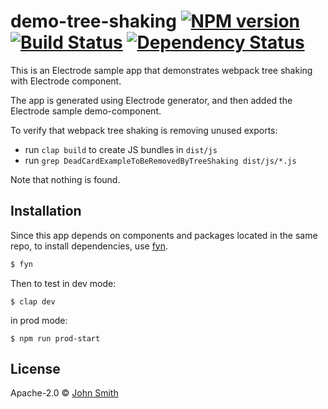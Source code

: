 # demo-tree-shaking [![NPM version][npm-image]][npm-url] [![Build Status][travis-image]][travis-url] [![Dependency Status][daviddm-image]][daviddm-url]

This is an Electrode sample app that demonstrates webpack tree shaking with Electrode component.

The app is generated using Electrode generator, and then added the Electrode sample demo-component.

To verify that webpack tree shaking is removing unused exports:

- run `clap build` to create JS bundles in `dist/js`
- run `grep DeadCardExampleToBeRemovedByTreeShaking dist/js/*.js`

Note that nothing is found.

## Installation

Since this app depends on components and packages located in the same repo, to install dependencies, use [fyn].

```sh
$ fyn
```

Then to test in dev mode:

```
$ clap dev
```

in prod mode:

```
$ npm run prod-start
```

## License

Apache-2.0 © [John Smith](http://www.test.com)

[npm-image]: https://badge.fury.io/js/demo-tree-shaking.svg
[npm-url]: https://npmjs.org/package/demo-tree-shaking
[travis-image]: https://travis-ci.org/test/demo-tree-shaking.svg?branch=master
[travis-url]: https://travis-ci.org/test/demo-tree-shaking
[daviddm-image]: https://david-dm.org/test/demo-tree-shaking.svg?theme=shields.io
[daviddm-url]: https://david-dm.org/test/demo-tree-shaking
[fyn]: https://www.npmjs.com/package/fyn
